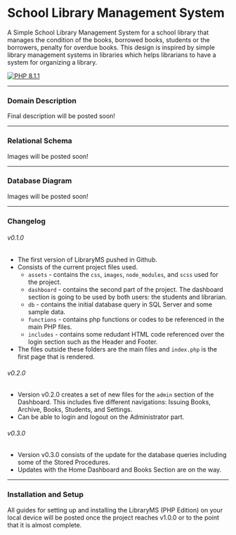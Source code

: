 # School Library Management System
A Simple School Library Management System for a school library that manages the condition of the books, borrowed books, students or the borrowers, penalty for overdue books. This design is inspired by simple library management systems in libraries which helps librarians to have a system for organizing a library.

[![PHP 8.1.1](https://img.shields.io/badge/php-8.1.1-purple?logo=php&logoColor=B0B3D6)](https://www.php.net/downloads.php)
___
### Domain Description
Final description will be posted soon!
___
### Relational Schema
Images will be posted soon!
___
### Database Diagram
Images will be posted soon!
___
### Changelog
###### v0.1.0
* The first version of LibraryMS pushed in Github.
* Consists of the current project files used.
  * `assets` - contains the `css`, `images`, `node_modules`, and `scss` used for the project.
  * `dashboard` - contains the second part of the project. The dashboard section is going to be used by both users: the students and librarian.
  * `db` - contains the initial database query in SQL Server and some sample data.
  * `functions` - contains php functions or codes to be referenced in the main PHP files.
  *  `includes` - contains some redudant HTML code referenced over the login section such as the Header and Footer.
* The files outside these folders are the main files and `index.php` is the first page that is rendered.
###### v0.2.0
* Version v0.2.0 creates a set of new files for the `admin` section of the Dashboard. This includes five different navigations: Issuing Books, Archive, Books, Students, and Settings.
* Can be able to login and logout on the Administrator part.
###### v0.3.0
* Version v0.3.0 consists of the update for the database queries including some of the Stored Procedures.
* Updates with the Home Dashboard and Books Section are on the way.
___
### Installation and Setup
All guides for setting up and installing the LibraryMS (PHP Edition) on your local device will be posted once the project reaches v1.0.0 or to the point that it is almost complete.